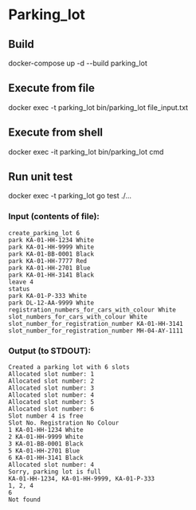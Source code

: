 # Parking_lot

## Build
docker-compose up -d --build parking_lot

## Execute from file
docker exec -t parking_lot bin/parking_lot file_input.txt

## Execute from shell
docker exec -it parking_lot bin/parking_lot cmd

## Run unit test
docker exec -t parking_lot go test ./...

### Input (contents of file):
```
create_parking_lot 6
park KA-01-HH-1234 White
park KA-01-HH-9999 White
park KA-01-BB-0001 Black
park KA-01-HH-7777 Red
park KA-01-HH-2701 Blue
park KA-01-HH-3141 Black
leave 4
status
park KA-01-P-333 White
park DL-12-AA-9999 White
registration_numbers_for_cars_with_colour White
slot_numbers_for_cars_with_colour White
slot_number_for_registration_number KA-01-HH-3141
slot_number_for_registration_number MH-04-AY-1111
```

### Output (to STDOUT):
```
Created a parking lot with 6 slots
Allocated slot number: 1
Allocated slot number: 2
Allocated slot number: 3
Allocated slot number: 4
Allocated slot number: 5
Allocated slot number: 6
Slot number 4 is free
Slot No. Registration No Colour
1 KA-01-HH-1234 White
2 KA-01-HH-9999 White
3 KA-01-BB-0001 Black
5 KA-01-HH-2701 Blue
6 KA-01-HH-3141 Black
Allocated slot number: 4
Sorry, parking lot is full
KA-01-HH-1234, KA-01-HH-9999, KA-01-P-333
1, 2, 4
6
Not found
```